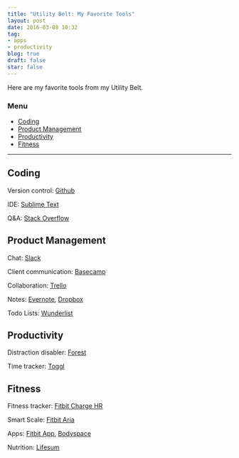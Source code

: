 ```yaml
---
title: "Utility Belt: My Favorite Tools"
layout: post
date: 2016-03-08 10:32
tag:
- apps
- productivity
blog: true
draft: false
star: false
---
```

Here are my favorite tools from my Utility Belt.

### Menu
- [Coding](#coding)
- [Product Management](#product-management)
- [Productivity](#productivity)
- [Fitness](#fitness)

---

## Coding

Version control:
[Github](https://github.com)

IDE:
[Sublime Text](https://www.sublimetext.com)

Q&A:
[Stack Overflow](http://stackoverflow.com)

## Product Management

Chat:
[Slack](https://www.slack.com)

Client communication:
[Basecamp](https://basecamp.com)

Collaboration:
[Trello](https://trello.com)

Notes:
[Evernote](https://evernote.com/), [Dropbox](https://www.dropbox.com)

Todo Lists:
[Wunderlist](https://www.wunderlist.com/)

## Productivity

Distraction disabler:
[Forest](http://www.forestapp.cc)

Time tracker:
[Toggl](https://www.toggl.com)

## Fitness

Fitness tracker:
[Fitbit Charge HR](https://www.fitbit.com/chargehr)

Smart Scale:
[Fitbit Aria](https://www.fitbit.com/aria)

Apps:
[Fitbit App](https://www.fitbit.com/app), [Bodyspace](https://itunes.apple.com/us/app/bodyspace-social-fitness-app/id687818146?mt=8)

Nutrition:
[Lifesum](http://lifesum.com)
